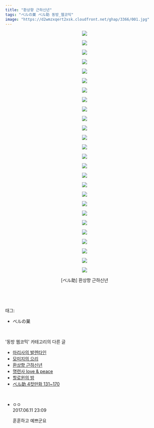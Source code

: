 ```yaml
---
title: "환상향 근하신년"
tags: "ベルの巣 ベル助 동방_웹코믹"
image: "https://d2wmzxqert2xsk.cloudfront.net/ghap/3366/001.jpg"
---
```

<div class="article">
<p style="text-align: center; clear: none; float: none;"><img src="{{ site.imgserver11 }}/ghap/3366/001.jpg"/></p>
<p style="text-align: center; clear: none; float: none;"><img src="{{ site.imgserver11 }}/ghap/3366/002.jpg"/></p>
<p style="text-align: center; clear: none; float: none;"><img src="{{ site.imgserver11 }}/ghap/3366/003.jpg"/></p>
<p style="text-align: center; clear: none; float: none;"><img src="{{ site.imgserver11 }}/ghap/3366/004.jpg"/></p>
<p style="text-align: center; clear: none; float: none;"><img src="{{ site.imgserver11 }}/ghap/3366/005.jpg"/></p>
<p style="text-align: center; clear: none; float: none;"><img src="{{ site.imgserver11 }}/ghap/3366/006.jpg"/></p>
<p style="text-align: center; clear: none; float: none;"><img src="{{ site.imgserver11 }}/ghap/3366/007.jpg"/></p>
<p style="text-align: center; clear: none; float: none;"><img src="{{ site.imgserver11 }}/ghap/3366/008.jpg"/></p>
<p style="text-align: center; clear: none; float: none;"><img src="{{ site.imgserver11 }}/ghap/3366/009.jpg"/></p>
<p style="text-align: center; clear: none; float: none;"><img src="{{ site.imgserver11 }}/ghap/3366/010.jpg"/></p>
<p style="text-align: center; clear: none; float: none;"><img src="{{ site.imgserver11 }}/ghap/3366/011.jpg"/></p>
<p style="text-align: center; clear: none; float: none;"><img src="{{ site.imgserver11 }}/ghap/3366/012.jpg"/></p>
<p style="text-align: center; clear: none; float: none;"><img src="{{ site.imgserver11 }}/ghap/3366/013.jpg"/></p>
<p style="text-align: center; clear: none; float: none;"><img src="{{ site.imgserver11 }}/ghap/3366/014.jpg"/></p>
<p style="text-align: center; clear: none; float: none;"><img src="{{ site.imgserver11 }}/ghap/3366/015.jpg"/></p>
<p style="text-align: center; clear: none; float: none;"><img src="{{ site.imgserver11 }}/ghap/3366/016.jpg"/></p>
<p style="text-align: center; clear: none; float: none;"><img src="{{ site.imgserver11 }}/ghap/3366/017.jpg"/></p>
<p style="text-align: center; clear: none; float: none;"><img src="{{ site.imgserver11 }}/ghap/3366/018.jpg"/></p>
<p style="text-align: center; clear: none; float: none;"><img src="{{ site.imgserver11 }}/ghap/3366/019.jpg"/></p>
<p style="text-align: center; clear: none; float: none;"><img src="{{ site.imgserver11 }}/ghap/3366/020.jpg"/></p>
<p style="text-align: center; clear: none; float: none;"><img src="{{ site.imgserver11 }}/ghap/3366/021.jpg"/></p>
<p style="text-align: center; clear: none; float: none;"><img src="{{ site.imgserver11 }}/ghap/3366/022.jpg"/></p>
<p style="text-align: center; clear: none; float: none;"><img src="{{ site.imgserver11 }}/ghap/3366/023.jpg"/></p>
<p style="text-align: center; clear: none; float: none;"><img src="{{ site.imgserver11 }}/ghap/3366/024.jpg"/></p>
<p style="text-align: center; clear: none; float: none;"><img src="{{ site.imgserver11 }}/ghap/3366/025.jpg"/></p>
<p style="text-align: center; clear: none; float: none;"><img src="{{ site.imgserver11 }}/ghap/3366/026.jpg"/></p>
<p style="text-align: center; clear: none; float: none;">[ベル助] 환상향 근하신년</p>
<p><br/></p>
</div><br/>
<div class="tagTrail">
<p>태그: </p>
<ul>
<li>ベルの巣</li>
</ul>
</div><br/>
<div class="another">
<p>'동방 웹코믹' 카테고리의 다른 글</p>
<ul>
<li><a href="/ghap_3368">마리사의 발렌타인</a></li>
<li><a href="/ghap_3367">모미지의 으리</a></li>
<li><a href="/ghap_3366">환상향 근하신년</a></li>
<li><a href="/ghap_3365">명련사 love &amp; peace</a></li>
<li><a href="/ghap_3362">할로윈의 밤</a></li>
<li><a href="/ghap_3361">ベル助 4컷만화 131~170</a></li>
</ul>
</div><br/>
<div class="cb_module cb_fluid">
<div class="cb_wrt cb_profile">
<div class="comment">
<ul>
<li class="cb_thumb_off" id="comment15011204">
<div class="cb_comment_area">
<div class="cb_info_area">
<div class="cb_section">
<span class="cb_nick_name">ㅇㅇ</span>
</div>
<div class="cb_section">
<span class="cb_date">2017.06.11 23:09 </span>
</div>
</div>
<div class="cb_dsc_comment">
<p class="cb_dsc">
											훈훈하고 예쁘군요
										</p>
</div>
</div></li>
</ul>
</div>
</div><!-- commentList close -->
</div><br/>
